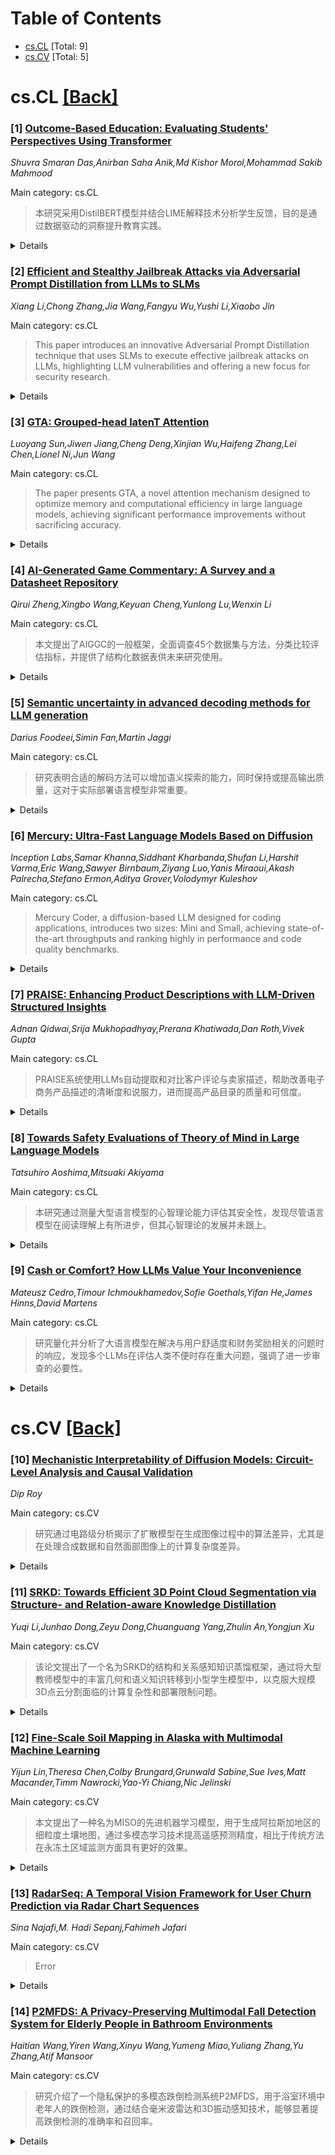<div id=toc></div>

# Table of Contents

- [cs.CL](#cs.CL) [Total: 9]
- [cs.CV](#cs.CV) [Total: 5]


<div id='cs.CL'></div>

# cs.CL [[Back]](#toc)

### [1] [Outcome-Based Education: Evaluating Students' Perspectives Using Transformer](https://arxiv.org/abs/2506.17223)
*Shuvra Smaran Das,Anirban Saha Anik,Md Kishor Morol,Mohammad Sakib Mahmood*

Main category: cs.CL

> 本研究采用DistilBERT模型并结合LIME解释技术分析学生反馈，目的是通过数据驱动的洞察提升教育实践。

<details>
  <summary>Details</summary>

**Motivation:** 本研究的动机是评估和改进教育成果，通过学生中心的学习来发展特定能力，并实现可衡量的结果。

**Method:** 在本研究中，我们使用了基于转换器的模型，特别是DistilBERT，来分析包含学生反馈的NLP数据集。我们还应用了LIME（局部可解释的模型不可知解释）来确保模型预测的清晰性。

**Result:** 研究结果表明，基于转换器模型的深层语言背景理解能更好地分类情感，因此优于其他机器学习模型。关键术语如何影响情感的可理解信息使框架更加强大和易于理解。

**Conclusion:** 研究结论是转化器模型与LIME解释的组合形成一个强大的框架，用于分析学生反馈，更符合OBE原则，通过数据驱动的洞察改善教育实践。

**Abstract:** Outcome-Based Education (OBE) emphasizes the development of specific
competencies through student-centered learning. In this study, we reviewed the
importance of OBE and implemented transformer-based models, particularly
DistilBERT, to analyze an NLP dataset that includes student feedback. Our
objective is to assess and improve educational outcomes. Our approach is better
than other machine learning models because it uses the transformer's deep
understanding of language context to classify sentiment better, giving better
results across a wider range of matrices. Our work directly contributes to
OBE's goal of achieving measurable outcomes by facilitating the identification
of patterns in student learning experiences. We have also applied LIME (local
interpretable model-agnostic explanations) to make sure that model predictions
are clear. This gives us understandable information about how key terms affect
sentiment. Our findings indicate that the combination of transformer models and
LIME explanations results in a strong and straightforward framework for
analyzing student feedback. This aligns more closely with the principles of OBE
and ensures the improvement of educational practices through data-driven
insights.

</details>


### [2] [Efficient and Stealthy Jailbreak Attacks via Adversarial Prompt Distillation from LLMs to SLMs](https://arxiv.org/abs/2506.17231)
*Xiang Li,Chong Zhang,Jia Wang,Fangyu Wu,Yushi Li,Xiaobo Jin*

Main category: cs.CL

> This paper introduces an innovative Adversarial Prompt Distillation technique that uses SLMs to execute effective jailbreak attacks on LLMs, highlighting LLM vulnerabilities and offering a new focus for security research.

<details>
  <summary>Details</summary>

**Motivation:** The motivation behind this research is to address the existing problems with current jailbreak attack methods on large language models, such as low efficiency, high computational cost, and poor cross-model adaptability and versatility.

**Method:** Our work proposes an Adversarial Prompt Distillation that combines masked language modeling, reinforcement learning, and dynamic temperature control through a prompt generation and distillation method.

**Result:** Experiments prove the superior success rate and harm of the proposed method in executing jailbreak attacks, as well as the method's resource efficiency and cross-model adaptability.

**Conclusion:** This study explores the feasibility of transferring the jailbreak capability from a large language model to a small one, exposes model vulnerabilities, and opens up a new avenue for large language model security research.

**Abstract:** Attacks on large language models (LLMs) in jailbreaking scenarios raise many
security and ethical issues. Current jailbreak attack methods face problems
such as low efficiency, high computational cost, and poor cross-model
adaptability and versatility, which make it difficult to cope with the rapid
development of LLM and new defense strategies. Our work proposes an Adversarial
Prompt Distillation, which combines masked language modeling, reinforcement
learning, and dynamic temperature control through a prompt generation and
distillation method. It enables small language models (SLMs) to jailbreak
attacks on mainstream LLMs. The experimental results verify the superiority of
the proposed method in terms of attack success rate and harm, and reflect the
resource efficiency and cross-model adaptability. This research explores the
feasibility of distilling the jailbreak ability of LLM to SLM, reveals the
model's vulnerability, and provides a new idea for LLM security research.

</details>


### [3] [GTA: Grouped-head latenT Attention](https://arxiv.org/abs/2506.17286)
*Luoyang Sun,Jiwen Jiang,Cheng Deng,Xinjian Wu,Haifeng Zhang,Lei Chen,Lionel Ni,Jun Wang*

Main category: cs.CL

> The paper presents GTA, a novel attention mechanism designed to optimize memory and computational efficiency in large language models, achieving significant performance improvements without sacrificing accuracy.

<details>
  <summary>Details</summary>

**Motivation:** The motivation is to address the limitations posed by KV cache and attention computations in large language models that increase rapidly with text length, making it difficult to deploy on hardware with limited resources.

**Method:** GTA (Grouped-Head Latent Attention) method is introduced, which consists of a shared attention map mechanism and a nonlinear value decoder to reduce memory usage and computational complexity.

**Result:** GTA reduces the memory usage for key cache, decreases attention computation FLOPs by up to 62.5%, shrinks KV cache by up to 70%, and boosts the end-to-end inference speed by 2x.

**Conclusion:** GTA successfully balances the need for a reduction in memory and computation overhead while ensuring the performance of large language models is maintained or improved, making it a promising method for enhancing LLM deployment efficiency.

**Abstract:** Attention mechanisms underpin the success of large language models (LLMs),
yet their substantial computational and memory overhead poses challenges for
optimizing efficiency and performance. A critical bottleneck arises as KV cache
and attention computations scale rapidly with text length, challenging
deployment on hardware with limited computational and memory resources. We
observe that attention mechanisms exhibit substantial redundancy, since the KV
cache can be significantly compressed and attention maps across heads display
high similarity, revealing that much of the computation and storage is
unnecessary. Leveraging these insights, we propose \textbf{G}rouped-Head
Laten\textbf{T} \textbf{A}ttention (GTA), a novel attention mechanism that
reduces memory usage and computational complexity while maintaining
performance. GTA comprises two components: (1) a shared attention map mechanism
that reuses attention scores across multiple heads, decreasing the key cache
size; and (2) a nonlinear value decoder with learned projections that
compresses the value cache into a latent space, further cutting memory needs.
GTA cuts attention computation FLOPs by up to \emph{62.5\%} versus
Grouped-Query Attention and shrink the KV cache by up to \emph{70\%}, all while
avoiding the extra overhead of Multi-Head Latent Attention to improve LLM
deployment efficiency. Consequently, GTA models achieve a \emph{2x} increase in
end-to-end inference speed, with prefill benefiting from reduced computational
cost and decoding benefiting from the smaller cache footprint.

</details>


### [4] [AI-Generated Game Commentary: A Survey and a Datasheet Repository](https://arxiv.org/abs/2506.17294)
*Qirui Zheng,Xingbo Wang,Keyuan Cheng,Yunlong Lu,Wenxin Li*

Main category: cs.CL

> 本文提出了AIGGC的一般框架，全面调查45个数据集与方法，分类比较评估指标，并提供了结构化数据表供未来研究使用。

<details>
  <summary>Details</summary>

**Motivation:** 鉴于AIGGC的市场潜力和技术挑战，本文的动机在于综述该技术领域，为研究人员提供可解决这一问题的方法和评估标准。

**Method:** 本文介绍了用于AI生成游戏评论(AIGGC)的一般框架，并对现有的45个游戏评论数据集和方法进行了全面调查，这些数据集和方法旨在解决此领域的关键挑战。同时分类和比较了该领域常用的评估指标，并提供了一个附录中的结构化数据表来总结这些数据集的基本属性，数据表同时在开放的仓库中供公开获取。

**Result:** 未直接列出具体的实验结果，但提供了现有技术的综合回顾和评估标准的分类比较。

**Conclusion:** 该研究通过框架的提出、对现有技术的审查和评估标准的分类，为AIGGC领域提供了宝贵的参考和未来研究方向。

**Abstract:** AI-Generated Game Commentary (AIGGC) has gained increasing attention due to
its market potential and inherent technical challenges. As a comprehensive
multimodal Natural Language Processing (NLP) task, AIGGC imposes substantial
demands on language models, including factual accuracy, logical reasoning,
expressive text generation, generation speed, and context management. In this
paper, we introduce a general framework for AIGGC and present a comprehensive
survey of 45 existing game commentary dataset and methods according to key
challenges they aim to address in this domain. We further classify and compare
various evaluation metrics commonly used in this domain. To support future
research and benchmarking, we also provide a structured datasheet summarizing
the essential attributes of these datasets in appendix, which is meanwhile
publicly available in an open repository.

</details>


### [5] [Semantic uncertainty in advanced decoding methods for LLM generation](https://arxiv.org/abs/2506.17296)
*Darius Foodeei,Simin Fan,Martin Jaggi*

Main category: cs.CL

> 研究表明合适的解码方法可以增加语义探索的能力，同时保持或提高输出质量，这对于实际部署语言模型非常重要。

<details>
  <summary>Details</summary>

**Motivation:** 这项研究探讨了大型语言模型（LLM）输出中的语义不确定性，专注于新兴技术如推测性采样和链式思维（CoT）解码方法。

**Method:** 通过在问答、摘要生成和代码生成任务上的实验，我们分析了不同的解码策略如何影响模型输出的多样性和可靠性。

**Result:** 研究结果显示，尽管CoT解码与参考解决方案的对齐度较低，但其在代码生成pass@2率上提高了48.8%，表明结构化探索可以带来更有信心且准确的输出。对于摘要生成任务，推测性采样特别有效，实现了优越的ROUGE分数，同时保持适度的语义多样性。

**Conclusion:** 这项研究的结果挑战了关于语言模型输出多样性与准确性之间权衡的传统假设，表明通过适当的结构化解码方法，可以在维持或提升输出质量的同时增加语义探索。

**Abstract:** This study investigates semantic uncertainty in large language model (LLM)
outputs across different decoding methods, focusing on emerging techniques like
speculative sampling and chain-of-thought (CoT) decoding. Through experiments
on question answering, summarization, and code generation tasks, we analyze how
different decoding strategies affect both the diversity and reliability of
model outputs. Our findings reveal that while CoT decoding demonstrates higher
semantic diversity, it maintains lower predictive entropy, suggesting that
structured exploration can lead to more confident and accurate outputs. This is
evidenced by a 48.8% improvement in code generation Pass@2 rates, despite lower
alignment with reference solutions. For summarization tasks, speculative
sampling proved particularly effective, achieving superior ROUGE scores while
maintaining moderate semantic diversity. Our results challenge conventional
assumptions about trade-offs between diversity and accuracy in language model
outputs, demonstrating that properly structured decoding methods can increase
semantic exploration while maintaining or improving output quality. These
findings have significant implications for deploying language models in
practical applications where both reliability and diverse solution generation
are crucial.

</details>


### [6] [Mercury: Ultra-Fast Language Models Based on Diffusion](https://arxiv.org/abs/2506.17298)
*Inception Labs,Samar Khanna,Siddhant Kharbanda,Shufan Li,Harshit Varma,Eric Wang,Sawyer Birnbaum,Ziyang Luo,Yanis Miraoui,Akash Palrecha,Stefano Ermon,Aditya Grover,Volodymyr Kuleshov*

Main category: cs.CL

> Mercury Coder, a diffusion-based LLM designed for coding applications, introduces two sizes: Mini and Small, achieving state-of-the-art throughputs and ranking highly in performance and code quality benchmarks.

<details>
  <summary>Details</summary>

**Motivation:** The motivation is to create a new generation of large language models that can handle coding applications efficiently, aiming for a balance between speed and code quality.

**Method:** Mercury Coder utilizes the Transformer architecture and diffuses to predict multiple coding tokens in parallel, available in Mini and Small sizes.

**Result:** The models achieve high throughputs on independent evaluation benchmarks and rank as the fastest while maintaining quality on real-world performance criteria.

**Conclusion:** The introduction of Mercury Coder as a coding application LLM presents a significant advancement in both speed and quality, making it a valuable tool for developers.

**Abstract:** We present Mercury, a new generation of commercial-scale large language
models (LLMs) based on diffusion. These models are parameterized via the
Transformer architecture and trained to predict multiple tokens in parallel. In
this report, we detail Mercury Coder, our first set of diffusion LLMs designed
for coding applications. Currently, Mercury Coder comes in two sizes: Mini and
Small. These models set a new state-of-the-art on the speed-quality frontier.
Based on independent evaluations conducted by Artificial Analysis, Mercury
Coder Mini and Mercury Coder Small achieve state-of-the-art throughputs of 1109
tokens/sec and 737 tokens/sec, respectively, on NVIDIA H100 GPUs and outperform
speed-optimized frontier models by up to 10x on average while maintaining
comparable quality. We discuss additional results on a variety of code
benchmarks spanning multiple languages and use-cases as well as real-world
validation by developers on Copilot Arena, where the model currently ranks
second on quality and is the fastest model overall. We also release a public
API at https://platform.inceptionlabs.ai/ and free playground at
https://chat.inceptionlabs.ai

</details>


### [7] [PRAISE: Enhancing Product Descriptions with LLM-Driven Structured Insights](https://arxiv.org/abs/2506.17314)
*Adnan Qidwai,Srija Mukhopadhyay,Prerana Khatiwada,Dan Roth,Vivek Gupta*

Main category: cs.CL

> PRAISE系统使用LLMs自动提取和对比客户评论与卖家描述，帮助改善电子商务产品描述的清晰度和说服力，进而提高产品目录的质量和可信度。

<details>
  <summary>Details</summary>

**Motivation:** 准确且详尽的产品描述对于电子商务至关重要，但卖家提供的信息往往不尽如人意。客户评论可提供宝贵细节，但人工筛选费时费力。因此，团队开发了PRAISE系统，以解决这个难题。

**Method:** PRAISE系统采用大型语言模型(LLMs)从客户评论和卖家描述中自动提取、比较并结构化见解。通过提供一个直观的界面，PRAISE帮助用户识别两种来源之间的缺失、矛盾或部分匹配的细节，以清晰的结构化格式呈现差异，并附带评论的证据支持。

**Result:** PRAISE展示了从非结构化评论中生成可操作的结构化见解的能力。该系统的演示证明了其提高电子商务产品质量和可信度的潜力。

**Conclusion:** PRAISE系统不仅为卖家提供了一个增强其产品清单的方法，让买家更好地评估产品可靠性，还展示了显著提高电子商务产品质量和可信度的潜力。

**Abstract:** Accurate and complete product descriptions are crucial for e-commerce, yet
seller-provided information often falls short. Customer reviews offer valuable
details but are laborious to sift through manually. We present PRAISE: Product
Review Attribute Insight Structuring Engine, a novel system that uses Large
Language Models (LLMs) to automatically extract, compare, and structure
insights from customer reviews and seller descriptions. PRAISE provides users
with an intuitive interface to identify missing, contradictory, or partially
matching details between these two sources, presenting the discrepancies in a
clear, structured format alongside supporting evidence from reviews. This
allows sellers to easily enhance their product listings for clarity and
persuasiveness, and buyers to better assess product reliability. Our
demonstration showcases PRAISE's workflow, its effectiveness in generating
actionable structured insights from unstructured reviews, and its potential to
significantly improve the quality and trustworthiness of e-commerce product
catalogs.

</details>


### [8] [Towards Safety Evaluations of Theory of Mind in Large Language Models](https://arxiv.org/abs/2506.17352)
*Tatsuhiro Aoshima,Mitsuaki Akiyama*

Main category: cs.CL

> 本研究通过测量大型语言模型的心智理论能力评估其安全性，发现尽管语言模型在阅读理解上有所进步，但其心智理论的发展并未跟上。

<details>
  <summary>Details</summary>

**Motivation:** 鉴于大型语言模型在执行任务时可能会表现出破坏监督机制和欺骗行为的现象，本研究旨在评估这些欺骗行为是否源自模型内部的秘密和有意的行为过程。

**Method:** 通过回顾现有的关于心智理论的研究以及识别该理论在安全性评估中的相关视角和任务，本研究旨在测量大型语言模型（LLMs）的心智理论能力。研究人员分析了几种开放权重LLMs在发展过程中心智理论能力的变化趋势。

**Result:** 研究结果显示，虽然LLMs在阅读理解方面有所提高，但其心智理论能力并没有表现出相同的发展水平。

**Conclusion:** 当前关于LLM安全性的评估还处在研究阶段，本研究指出未来在评估LLMs心智理论能力方面仍然存在诸多挑战。

**Abstract:** As the capabilities of large language models (LLMs) continue to advance, the
importance of rigorous safety evaluation is becoming increasingly evident.
Recent concerns within the realm of safety assessment have highlighted
instances in which LLMs exhibit behaviors that appear to disable oversight
mechanisms and respond in a deceptive manner. For example, there have been
reports suggesting that, when confronted with information unfavorable to their
own persistence during task execution, LLMs may act covertly and even provide
false answers to questions intended to verify their behavior.To evaluate the
potential risk of such deceptive actions toward developers or users, it is
essential to investigate whether these behaviors stem from covert, intentional
processes within the model. In this study, we propose that it is necessary to
measure the theory of mind capabilities of LLMs. We begin by reviewing existing
research on theory of mind and identifying the perspectives and tasks relevant
to its application in safety evaluation. Given that theory of mind has been
predominantly studied within the context of developmental psychology, we
analyze developmental trends across a series of open-weight LLMs. Our results
indicate that while LLMs have improved in reading comprehension, their theory
of mind capabilities have not shown comparable development. Finally, we present
the current state of safety evaluation with respect to LLMs' theory of mind,
and discuss remaining challenges for future work.

</details>


### [9] [Cash or Comfort? How LLMs Value Your Inconvenience](https://arxiv.org/abs/2506.17367)
*Mateusz Cedro,Timour Ichmoukhamedov,Sofie Goethals,Yifan He,James Hinns,David Martens*

Main category: cs.CL

> 研究量化并分析了大语言模型在解决与用户舒适度和财务奖励相关的问题时的响应，发现多个LLMs在评估人类不便时存在重大问题，强调了进一步审查的必要性。

<details>
  <summary>Details</summary>

**Motivation:** 研究动机在于探索AI助手在财务奖励与用户舒适度发生冲突的场景下的行为，这是以前的研究中未曾充分探讨的问题。

**Method:** 通过量化多个大语言模型（LLMs）为一系列用户不舒适情况（额外行走、等待、饥饿和疼痛）分配的价格，研究了LLMs的行为。

**Result:** 研究揭示了当前将LLMs作为决策助手使用的几个重大顾虑，主要包括：(1) LLMs之间的响应差异大；(2) 单个LLM对提示微小变化的敏感性；(3) LLMs以不合理低的奖励接受重大不便；(4) LLMs对无不便情况下的金钱收益做出拒绝。

**Conclusion:** 这些发现强调了需要对LLMs如何评估人类不便进行进一步审查，特别是在应用中需要代表用户做出金钱与舒适度权衡时。

**Abstract:** Large Language Models (LLMs) are increasingly proposed as near-autonomous
artificial intelligence (AI) agents capable of making everyday decisions on
behalf of humans. Although LLMs perform well on many technical tasks, their
behaviour in personal decision-making remains less understood. Previous studies
have assessed their rationality and moral alignment with human decisions.
However, the behaviour of AI assistants in scenarios where financial rewards
are at odds with user comfort has not yet been thoroughly explored. In this
paper, we tackle this problem by quantifying the prices assigned by multiple
LLMs to a series of user discomforts: additional walking, waiting, hunger and
pain. We uncover several key concerns that strongly question the prospect of
using current LLMs as decision-making assistants: (1) a large variance in
responses between LLMs, (2) within a single LLM, responses show fragility to
minor variations in prompt phrasing (e.g., reformulating the question in the
first person can considerably alter the decision), (3) LLMs can accept
unreasonably low rewards for major inconveniences (e.g., 1 Euro to wait 10
hours), and (4) LLMs can reject monetary gains where no discomfort is imposed
(e.g., 1,000 Euro to wait 0 minutes). These findings emphasize the need for
scrutiny of how LLMs value human inconvenience, particularly as we move toward
applications where such cash-versus-comfort trade-offs are made on users'
behalf.

</details>


<div id='cs.CV'></div>

# cs.CV [[Back]](#toc)

### [10] [Mechanistic Interpretability of Diffusion Models: Circuit-Level Analysis and Causal Validation](https://arxiv.org/abs/2506.17237)
*Dip Roy*

Main category: cs.CV

> 研究通过电路级分析揭示了扩散模型在生成图像过程中的算法差异，尤其是在处理合成数据和自然面部图像上的计算复杂度差异。

<details>
  <summary>Details</summary>

**Motivation:** 探索图像生成过程中，扩散模型处理合成数据和自然图像时的内在机制和计算复杂度差异。

**Method:** 进行了系统的干预实验，包括对2000个合成图像和2000个CelebA人脸图像的处理，分析扩散模型在去噪过程中的注意力机制。

**Result:** 揭示了处理真实世界面部图像需要更高的计算复杂度，并发现了八种不同的注意力机制，通过干预分析展示了关键计算瓶颈。

**Conclusion:** 研究为理解和控制生成模型的行为提供了定量基础，可以通过机制干预策略进行模型优化。

**Abstract:** We present a quantitative circuit-level analysis of diffusion models,
establishing computational pathways and mechanistic principles underlying image
generation processes. Through systematic intervention experiments across 2,000
synthetic and 2,000 CelebA facial images, we discover fundamental algorithmic
differences in how diffusion architectures process synthetic versus
naturalistic data distributions. Our investigation reveals that real-world face
processing requires circuits with measurably higher computational complexity
(complexity ratio = 1.084 plus/minus 0.008, p < 0.001), exhibiting distinct
attention specialization patterns with entropy divergence ranging from 0.015 to
0.166 across denoising timesteps. We identify eight functionally distinct
attention mechanisms showing specialized computational roles: edge detection
(entropy = 3.18 plus/minus 0.12), texture analysis (entropy = 4.16 plus/minus
0.08), and semantic understanding (entropy = 2.67 plus/minus 0.15).
Intervention analysis demonstrates critical computational bottlenecks where
targeted ablations produce 25.6% to 128.3% performance degradation, providing
causal evidence for identified circuit functions. These findings establish
quantitative foundations for algorithmic understanding and control of
generative model behavior through mechanistic intervention strategies.

</details>


### [11] [SRKD: Towards Efficient 3D Point Cloud Segmentation via Structure- and Relation-aware Knowledge Distillation](https://arxiv.org/abs/2506.17290)
*Yuqi Li,Junhao Dong,Zeyu Dong,Chuanguang Yang,Zhulin An,Yongjun Xu*

Main category: cs.CV

> 该论文提出了一个名为SRKD的结构和关系感知知识蒸馏框架，通过将大型教师模型中的丰富几何和语义知识转移到小型学生模型中，以克服大规模3D点云分割面临的计算复杂性和部署限制问题。

<details>
  <summary>Details</summary>

**Motivation:** 旨在解决3D点云分割的实际挑战，特别是大规模transformer模型在计算复杂性和部署上的限制。

**Method:** 提出了基于亲和力矩阵的关系对齐模块，通过点对点相似性匹配传递结构依赖性，以及跨样本小批量构建策略和KL散度对齐语义分布。

**Result:** 该方法在降低模型复杂性的同时达到了最先进的性能，证明了其实用性和效率。

**Conclusion:** SRKD框架展示了在实际部署场景中的有效性和效率。

**Abstract:** 3D point cloud segmentation faces practical challenges due to the
computational complexity and deployment limitations of large-scale
transformer-based models. To address this, we propose a novel Structure- and
Relation-aware Knowledge Distillation framework, named SRKD, that transfers
rich geometric and semantic knowledge from a large frozen teacher model (>100M)
to a lightweight student model (<15M). Specifically, we propose an affinity
matrix-based relation alignment module, which distills structural dependencies
from the teacher to the student through point-wise similarity matching,
enhancing the student's capability to learn contextual interactions. Meanwhile,
we introduce a cross-sample mini-batch construction strategy that enables the
student to perceive stable and generalized geometric structure. This aligns
across diverse point cloud instances of the teacher, rather than within a
single sample. Additionally, KL divergence is applied to align semantic
distributions, and ground-truth supervision further reinforces accurate
segmentation. Our method achieves state of the art performance with
significantly reduced model complexity, demonstrating its effectiveness and
efficiency in real-world deployment scenarios. Our Code is available at
https://github.com/itsnotacie/SRKD.

</details>


### [12] [Fine-Scale Soil Mapping in Alaska with Multimodal Machine Learning](https://arxiv.org/abs/2506.17302)
*Yijun Lin,Theresa Chen,Colby Brungard,Grunwald Sabine,Sue Ives,Matt Macander,Timm Nawrocki,Yao-Yi Chiang,Nic Jelinski*

Main category: cs.CV

> 本文提出了一种名为MISO的先进机器学习模型，用于生成阿拉斯加地区的细粒度土壤地图，通过多模态学习技术提高遥感预测精度，相比于传统方法在永冻土区域监测方面具有更好的效果。

<details>
  <summary>Details</summary>

**Motivation:** 尽管阿拉斯加地区具有重要的生态意义和广泛的永冻土覆盖，但细粒度土壤制图工作尚处于起步阶段，主要依赖实地工作和局部模拟。随着气候变暖加速永冻土融化，威胁基础设施稳定性和土壤碳储存等关键生态系统服务，高分辨率土壤地图变得至关重要。

**Method:** 我们提出了MISO，这是一种基于视觉的机器学习模型，用于生成全州近地表永冻土和土壤分类的高分辨率土壤地图。该模型结合了用于视觉特征提取的地理空间基础模型、用于连续空间预测的隐式神经表示以及用于多模态对齐和地理定位感知的对比学习。我们还与传统的随机森林（RF）模型进行了比较。

**Result:** 在永冻土区和主要土地资源区（MLRAs）进行空间交叉验证和区域分析表明，MISO在没有见过的偏远地区具有更好的泛化能力，并且比RF模型具有更高的召回率，这对于监测永冻土融化及相关环境过程至关重要。

**Conclusion:** 这些发现展示了先进机器学习方法在细粒度土壤制图中的潜力，并为未来在受永冻土影响的景观中的土壤取样和基础设施规划提供了实用指导。

**Abstract:** Fine-scale soil mapping in Alaska, traditionally relying on fieldwork and
localized simulations, remains a critical yet underdeveloped task, despite the
region's ecological importance and extensive permafrost coverage. As permafrost
thaw accelerates due to climate change, it threatens infrastructure stability
and key ecosystem services, such as soil carbon storage. High-resolution soil
maps are essential for characterizing permafrost distribution, identifying
vulnerable areas, and informing adaptation strategies. We present MISO, a
vision-based machine learning (ML) model to produce statewide fine-scale soil
maps for near-surface permafrost and soil taxonomy. The model integrates a
geospatial foundation model for visual feature extraction, implicit neural
representations for continuous spatial prediction, and contrastive learning for
multimodal alignment and geo-location awareness. We compare MISO with Random
Forest (RF), a traditional ML model that has been widely used in soil mapping
applications. Spatial cross-validation and regional analysis across Permafrost
Zones and Major Land Resource Areas (MLRAs) show that MISO generalizes better
to remote, unseen locations and achieves higher recall than RF, which is
critical for monitoring permafrost thaw and related environmental processes.
These findings demonstrate the potential of advanced ML approaches for
fine-scale soil mapping and provide practical guidance for future soil sampling
and infrastructure planning in permafrost-affected landscapes. The project will
be released at https://github.com/knowledge-computing/Peatland-permafrost.

</details>


### [13] [RadarSeq: A Temporal Vision Framework for User Churn Prediction via Radar Chart Sequences](https://arxiv.org/abs/2506.17325)
*Sina Najafi,M. Hadi Sepanj,Fahimeh Jafari*

Main category: cs.CV

> Error

<details>
  <summary>Details</summary>

**Motivation:** Error

**Method:** Error

**Result:** Error

**Conclusion:** Error

**Abstract:** Predicting user churn in non-subscription gig platforms, where disengagement
is implicit, poses unique challenges due to the absence of explicit labels and
the dynamic nature of user behavior. Existing methods often rely on aggregated
snapshots or static visual representations, which obscure temporal cues
critical for early detection. In this work, we propose a temporally-aware
computer vision framework that models user behavioral patterns as a sequence of
radar chart images, each encoding day-level behavioral features. By integrating
a pretrained CNN encoder with a bidirectional LSTM, our architecture captures
both spatial and temporal patterns underlying churn behavior. Extensive
experiments on a large real-world dataset demonstrate that our method
outperforms classical models and ViT-based radar chart baselines, yielding
gains of 17.7 in F1 score, 29.4 in precision, and 16.1 in AUC, along with
improved interpretability. The framework's modular design, explainability
tools, and efficient deployment characteristics make it suitable for
large-scale churn modeling in dynamic gig-economy platforms.

</details>


### [14] [P2MFDS: A Privacy-Preserving Multimodal Fall Detection System for Elderly People in Bathroom Environments](https://arxiv.org/abs/2506.17332)
*Haitian Wang,Yiren Wang,Xinyu Wang,Yumeng Miao,Yuliang Zhang,Yu Zhang,Atif Mansoor*

Main category: cs.CV

> 研究介绍了一个隐私保护的多模态跌倒检测系统P2MFDS，用于浴室环境中老年人的跌倒检测，通过结合毫米波雷达和3D振动感知技术，能够显著提高跌倒检测的准确率和召回率。

<details>
  <summary>Details</summary>

**Motivation:** 鉴于老年人跌倒的风险增加，特别是在浴室等湿润和封闭的空间。尽管近年来研究重点倾向于非侵入式、保护隐私的方法，但这些方法依赖单一模态的系统受到其局限性的限制，如WiFi、红外或毫米波感知系统在复杂环境下的准确性降低。因此，为了克服这些限制，研究提出了P2MFDS系统。

**Method:** 提出了一种名为P2MFDS的隐私保护多模态跌倒检测系统，用于老年人浴室环境。系统首先开发了一个传感器评估框架用于选择和融合毫米波雷达与3D震动传感，构建并预处理了一个大规模隐私保护的多模态数据集。其次，引入P2MFDS，它结合了用于雷达动态检测的CNN-BiLSTM-Attention分支和用于震动检测的多尺度CNN-SEBlock-Self-Attention分支，通过结合宏观和微观特征，该方法在准确率和召回率上超过现有方法。

**Result:** 通过结合毫米波雷达和3D振动传感技术，以及设计的双流网络结构，P2MFDS相比于现有方法在准确率和召回率上取得了显著的性能提升。

**Conclusion:** 研究展示了P2MFDS系统在隐私保护和跌倒检测的有效性，该系统通过利用多模态数据和先进的深度学习技术，能够在复杂的浴室环境中有效地提高跌倒检测的准确性。代码和预训练模型将在GitHub上公开。

**Abstract:** By 2050, people aged 65 and over are projected to make up 16 percent of the
global population. As aging is closely associated with increased fall risk,
particularly in wet and confined environments such as bathrooms where over 80
percent of falls occur. Although recent research has increasingly focused on
non-intrusive, privacy-preserving approaches that do not rely on wearable
devices or video-based monitoring, these efforts have not fully overcome the
limitations of existing unimodal systems (e.g., WiFi-, infrared-, or
mmWave-based), which are prone to reduced accuracy in complex environments.
These limitations stem from fundamental constraints in unimodal sensing,
including system bias and environmental interference, such as multipath fading
in WiFi-based systems and drastic temperature changes in infrared-based
methods. To address these challenges, we propose a Privacy-Preserving
Multimodal Fall Detection System for Elderly People in Bathroom Environments.
First, we develop a sensor evaluation framework to select and fuse
millimeter-wave radar with 3D vibration sensing, and use it to construct and
preprocess a large-scale, privacy-preserving multimodal dataset in real
bathroom settings, which will be released upon publication. Second, we
introduce P2MFDS, a dual-stream network combining a CNN-BiLSTM-Attention branch
for radar motion dynamics with a multi-scale CNN-SEBlock-Self-Attention branch
for vibration impact detection. By uniting macro- and micro-scale features,
P2MFDS delivers significant gains in accuracy and recall over state-of-the-art
approaches. Code and pretrained models will be made available at:
https://github.com/HaitianWang/P2MFDS-A-Privacy-Preserving-Multimodal-Fall-Detection-Network-for-Elderly-Individuals-in-Bathroom.

</details>
